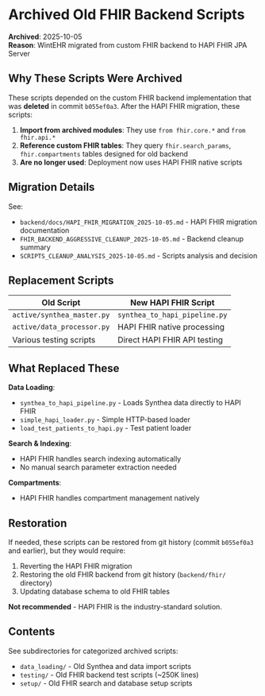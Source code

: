 # Archived Old FHIR Backend Scripts

**Archived**: 2025-10-05  
**Reason**: WintEHR migrated from custom FHIR backend to HAPI FHIR JPA Server

## Why These Scripts Were Archived

These scripts depended on the custom FHIR backend implementation that was **deleted** in commit `b055ef0a3`. After the HAPI FHIR migration, these scripts:

1. **Import from archived modules**: They use `from fhir.core.*` and `from fhir.api.*`
2. **Reference custom FHIR tables**: They query `fhir.search_params`, `fhir.compartments` tables designed for old backend
3. **Are no longer used**: Deployment now uses HAPI FHIR native scripts

## Migration Details

See:
- `backend/docs/HAPI_FHIR_MIGRATION_2025-10-05.md` - HAPI FHIR migration documentation
- `FHIR_BACKEND_AGGRESSIVE_CLEANUP_2025-10-05.md` - Backend cleanup summary
- `SCRIPTS_CLEANUP_ANALYSIS_2025-10-05.md` - Scripts analysis and decision

## Replacement Scripts

| Old Script | New HAPI FHIR Script |
|-----------|---------------------|
| `active/synthea_master.py` | `synthea_to_hapi_pipeline.py` |
| `active/data_processor.py` | HAPI FHIR native processing |
| Various testing scripts | Direct HAPI FHIR API testing |

## What Replaced These

**Data Loading**: 
- `synthea_to_hapi_pipeline.py` - Loads Synthea data directly to HAPI FHIR
- `simple_hapi_loader.py` - Simple HTTP-based loader
- `load_test_patients_to_hapi.py` - Test patient loader

**Search & Indexing**:
- HAPI FHIR handles search indexing automatically
- No manual search parameter extraction needed

**Compartments**:
- HAPI FHIR handles compartment management natively

## Restoration

If needed, these scripts can be restored from git history (commit `b055ef0a3` and earlier), but they would require:
1. Reverting the HAPI FHIR migration
2. Restoring the old FHIR backend from git history (`backend/fhir/` directory)
3. Updating database schema to old FHIR tables

**Not recommended** - HAPI FHIR is the industry-standard solution.

## Contents

See subdirectories for categorized archived scripts:
- `data_loading/` - Old Synthea and data import scripts
- `testing/` - Old FHIR backend test scripts (~250K lines)
- `setup/` - Old FHIR search and database setup scripts
